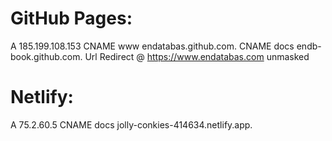
# GitHub Pages:

A 185.199.108.153
CNAME www endatabas.github.com.
CNAME docs endb-book.github.com.
Url Redirect @ https://www.endatabas.com unmasked

# Netlify:

A 75.2.60.5
CNAME docs jolly-conkies-414634.netlify.app.
